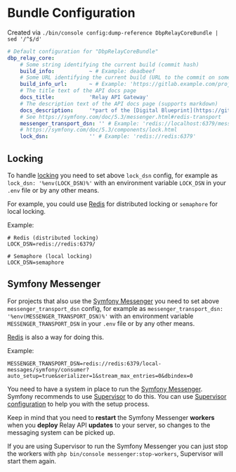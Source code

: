 # Bundle Configuration

Created via `./bin/console config:dump-reference DbpRelayCoreBundle | sed '/^$/d'`

```yaml
# Default configuration for "DbpRelayCoreBundle"
dbp_relay_core:
    # Some string identifying the current build (commit hash)
    build_info:           ~ # Example: deadbeef
    # Some URL identifying the current build (URL to the commit on some git web interface)
    build_info_url:       ~ # Example: 'https://gitlab.example.com/project/-/commit/deadbeef'
    # The title text of the API docs page
    docs_title:           'Relay API Gateway'
    # The description text of the API docs page (supports markdown)
    docs_description:     '*part of the [Digital Blueprint](https://gitlab.tugraz.at/dbp) project*'
    # See https://symfony.com/doc/5.3/messenger.html#redis-transport
    messenger_transport_dsn: '' # Example: 'redis://localhost:6379/messages'
    # https://symfony.com/doc/5.3/components/lock.html
    lock_dsn:             '' # Example: 'redis://redis:6379'
```

## Locking

To handle [locking](https://symfony.com/doc/current/components/lock.html) you need to set above `lock_dsn` config,
for example as `lock_dsn: '%env(LOCK_DSN)%'` with an environment variable `LOCK_DSN` in your `.env` file or by any other means.

For example, you could use [Redis](https://redis.io/) for distributed locking or `semaphore` for local locking.

Example:

```dotenv
# Redis (distributed locking)
LOCK_DSN=redis://redis:6379/

# Semaphore (local locking)
LOCK_DSN=semaphore
```

## Symfony Messenger

For projects that also use the [Symfony Messenger](https://symfony.com/doc/current/components/messenger.html)
you need to set above `messenger_transport_dsn` config, for example as `messenger_transport_dsn: '%env(MESSENGER_TRANSPORT_DSN)%'`
with an environment variable `MESSENGER_TRANSPORT_DSN` in your `.env` file or by any other means.

[Redis](https://redis.io/) is also a way for doing this.

Example:

```dotenv
MESSENGER_TRANSPORT_DSN=redis://redis:6379/local-messages/symfony/consumer?auto_setup=true&serializer=1&stream_max_entries=0&dbindex=0
```

You need to have a system in place to run the [Symfony Messenger](https://symfony.com/doc/current/components/messenger.html).
Symfony recommends to use [Supervisor](http://supervisord.org/) to do this. You can use
[Supervisor configuration](https://symfony.com/doc/current/messenger.html#supervisor-configuration) to help you with the setup process.

Keep in mind that you need to **restart** the Symfony Messenger **workers** when you **deploy** Relay API **updates**
to your server, so changes to the messaging system can be picked up.

If you are using Supervisor to run the Symfony Messenger you can just stop the workers with
`php bin/console messenger:stop-workers`, Supervisor will start them again.
